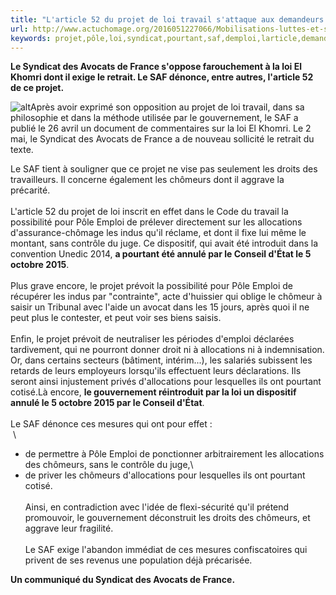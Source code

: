 ```yaml
---
title: "L'article 52 du projet de loi travail s'attaque aux demandeurs d'emploi"
url: http://www.actuchomage.org/2016051227066/Mobilisations-luttes-et-solidarites/larticle-52-du-projet-de-loi-travail-sattaque-aux-demandeurs-demploi.html
keywords: projet,pôle,loi,syndicat,pourtant,saf,demploi,larticle,demandeurs,gouvernement,france,emploi,chômeurs,sattaque,52,travail
---
```

**Le Syndicat des Avocats de France s\'oppose farouchement à la loi El Khomri dont il exige le retrait. Le SAF dénonce, entre autres, l\'article 52 de ce projet.**

![alt](http://www.actuchomage.org/images/stories/dossiers/elkhomri.jpg)Après avoir exprimé son opposition au projet de loi travail, dans sa philosophie et dans la méthode utilisée par le gouvernement, le SAF a publié le 26 avril un document de commentaires sur la loi El Khomri. Le 2 mai, le Syndicat des Avocats de France a de nouveau sollicité le retrait du texte.

Le SAF tient à souligner que ce projet ne vise pas seulement les droits des travailleurs. Il concerne également les chômeurs dont il aggrave la précarité.\
 \
L\'article 52 du projet de loi inscrit en effet dans le Code du travail la possibilité pour Pôle Emploi de prélever directement sur les allocations d\'assurance-chômage les indus qu\'il réclame, et dont il fixe lui même le montant, sans contrôle du juge. Ce dispositif, qui avait été introduit dans la convention Unedic 2014, **a pourtant été annulé par le Conseil d\'État le 5 octobre 2015**.\
 \
Plus grave encore, le projet prévoit la possibilité pour Pôle Emploi de récupérer les indus par \"contrainte\", acte d\'huissier qui oblige le chômeur à saisir un Tribunal avec l\'aide un avocat dans les 15 jours, après quoi il ne peut plus le contester, et peut voir ses biens saisis.\
 \
Enfin, le projet prévoit de neutraliser les périodes d\'emploi déclarées tardivement, qui ne pourront donner droit ni à allocations ni à indemnisation. Or, dans certains secteurs (bâtiment, intérim\...), les salariés subissent les retards de leurs employeurs lorsqu\'ils effectuent leurs déclarations. Ils seront ainsi injustement privés d\'allocations pour lesquelles ils ont pourtant cotisé.Là encore, **le gouvernement réintroduit par la loi un dispositif annulé le 5 octobre 2015 par le Conseil d\'État**.\
 \
Le SAF dénonce ces mesures qui ont pour effet :\
 \
- de permettre à Pôle Emploi de ponctionner arbitrairement les allocations des chômeurs, sans le contrôle du juge,\
- de priver les chômeurs d\'allocations pour lesquelles ils ont pourtant cotisé.\
 \
Ainsi, en contradiction avec l\'idée de flexi-sécurité qu\'il prétend promouvoir, le gouvernement déconstruit les droits des chômeurs, et aggrave leur fragilité.\
 \
Le SAF exige l\'abandon immédiat de ces mesures confiscatoires qui privent de ses revenus une population déjà précarisée.

**Un communiqué du Syndicat des Avocats de France.**
